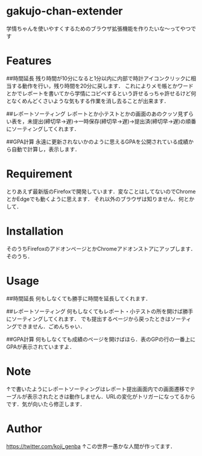 # gakujo-chan-extender

学情ちゃんを使いやすくするためのブラウザ拡張機能を作りたいな～ってやつです

# Features

##時間延長
残り時間が10分になると1分以内に内部で時計アイコンクリックに相当する動作を行い，残り時間を20分に戻します．
これによりメモ帳とかワードとかでレポートを書いてから学情にコピペするという許せるっちゃ許せるけど何となくめんどくさいような気もする作業を消し去ることが出来ます．

##レポートソーティング
レポートとか小テストとかの画面のあのクッソ見ずらい表を，未提出(締切早->遅)->一時保存(締切早->遅)->提出済(締切早->遅)の順番にソーティングしてくれます．

##GPA計算
永遠に更新されないかのように思えるGPAを公開されている成績から自動で計算し，表示します．

# Requirement

とりあえず最新版のFirefoxで開発しています．変なことはしてないのでChromeとかEdgeでも動くように思えます．
それ以外のブラウザは知りません．何とかして．

# Installation

そのうちFirefoxのアドオンページとかChromeアドオンストアにアップします．そのうち．

# Usage

##時間延長
何もしなくても勝手に時間を延長してくれます．

##レポートソーティング
何もしなくてもレポート・小テストの所を開けば勝手にソーティングしてくれます．
でも提出するページから戻ったときはソーティングできません．ごめんちゃい．

##GPA計算
何もしなくても成績のページを開けばほら．表のGPの行の一番上にGPAが表示されていますよ．

# Note

↑で書いたようにレポートソーティングはレポート提出画面内での画面遷移でテーブルが表示されたときは動作しません．URLの変化がトリガーになってるからです．気が向いたら修正します．

# Author

https://twitter.com/koji_genba
↑この世界一愚かな人間が作ってます．
